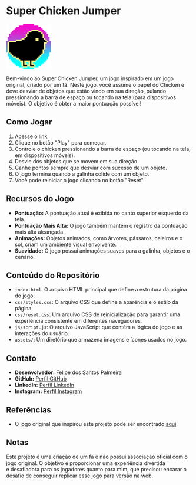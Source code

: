 # Super Chicken Jumper

![Super Chicken Jumper](./assets/icon/icon.png)

Bem-vindo ao Super Chicken Jumper, um jogo inspirado em um jogo original, criado por um fã. Neste jogo, você assume o papel do Chicken e deve desviar de objetos que estão vindo em sua direção, pulando pressionando a barra de espaço ou tocando na tela (para dispositivos móveis). O objetivo é obter a maior pontuação possível!

## Como Jogar

1. Acesse o [link](https://super-chicken-jumper.vercel.app/).
2. Clique no botão "Play" para começar.
3. Controle o chicken pressionando a barra de espaço (ou tocando na tela, em dispositivos móveis).
4. Desvie dos objetos que se movem em sua direção.
5. Ganhe pontos sempre que desviar com sucesso de um objeto.
6. O jogo termina quando a galinha colide com um objeto.
7. Você pode reiniciar o jogo clicando no botão "Reset".

## Recursos do Jogo

- **Pontuação:** A pontuação atual é exibida no canto superior esquerdo da tela.
- **Pontuação Mais Alta:** O jogo também mantém o registro da pontuação mais alta alcançada.
- **Animações:** Objetos animados, como árvores, pássaros, celeiros e o sol, criam um ambiente visual envolvente.
- **Suavidade:** O jogo possui animações suaves para a galinha, objetos e o cenário.

## Conteúdo do Repositório

- `index.html`: O arquivo HTML principal que define a estrutura da página do jogo.
- `css/styles.css`: O arquivo CSS que define a aparência e o estilo da página.
- `css/reset.css`: Um arquivo CSS de reinicialização para garantir uma experiência consistente em diferentes navegadores.
- `js/script.js`: O arquivo JavaScript que contém a lógica do jogo e as interações do usuário.
- `assets/`: Um diretório que armazena imagens e ícones usados no jogo.

## Contato

- **Desenvolvedor:** Felipe dos Santos Palmeira
- **GitHub:** [Perfil GitHub](https://github.com/fesantospalmeira)
- **LinkedIn:** [Perfil LinkedIn](https://www.linkedin.com/in/feli-palmeira/)
- **Instagram:** [Perfil Instagram](https://www.instagram.com/felipalmeira/)

## Referências

- O jogo original que inspirou este projeto pode ser encontrado [aqui](https://store.steampowered.com/app/584640/SUPER_CHICKEN_JUMPER/).

## Notas

Este projeto é uma criação de um fã e não possui associação oficial com o jogo original. O objetivo é proporcionar uma experiência divertida <br>e desafiadora para os jogadores quanto para mim, que precisou encarar o desafio de conseguir replicar esse jogo para versão na web.

